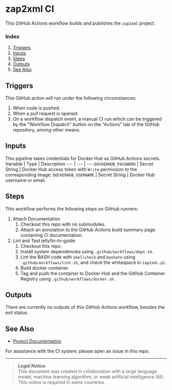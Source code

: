 # zap2xml CI
This GitHub Actions workflow builds and publishes the `zap2xml` project.

### Index
1. [Triggers](#triggers)
1. [Inputs](#inputs)
1. [Steps](#steps)
1. [Outputs](#outputs)
1. [See Also](#see-also)

## Triggers
This GitHub action will run under the following circumstances:
1. When code is pushed.
1. When a pull request is opened.
1. On a workflow dispatch event, a manual CI run which can be triggered by the "Workflow Dispatch" button on the "Actions" tab of the GitHub repository, among other means.

## Inputs
This pipeline takes credentials for Docker Hub as GitHub Actions secrets.
Variable | Type | Description
--- | --- | ---
`DOCKERHUB_PASSWORD` | Secret String | Docker Hub access token with `Write` permission to the corresponding image.
`DOCKERHUB_USERNAME` | Secret String | Docker Hub username or email.

## Steps
This workflow performs the following steps on GitHub runners:
1. Attach Documentation
    1. Checkout this repo with no submodules.
    1. Attach an annotation to the GitHub Actions build summary page containing CI documentation.
1. Lint and Test jellyfin-tv-guide
    1. Checkout this repo.
    1. Install system dependencies using `.github/workflows/deps.sh`.
    1. Lint the BASH code with `shellcheck` and `bashate` using `.github/workflows/lint.sh`, and check the whitespace in `zap2xml.pl`.
    1. Build docker container.
    1. Tag and push the container to Docker Hub and the GitHub Container Registry using `.github/workflows/docker.sh`.

## Outputs
There are currently no outputs of this GitHub Actions workflow, besides the exit status.

## See Also
- [Project Documentation](../../README.md)

For assistance with the CI system, please open an issue in this repo.

***
> **_Legal Notice_**  
> This document was created in collaboration with a large language model, machine learning algorithm, or weak artificial intelligence (AI). This notice is required in some countries.

